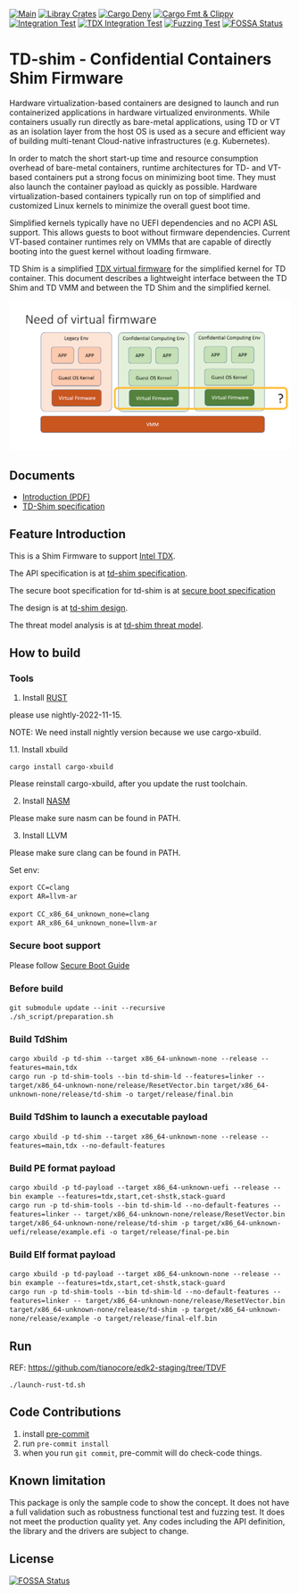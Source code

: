 [![Main](https://github.com/confidential-containers/td-shim/actions/workflows/main.yml/badge.svg)](https://github.com/confidential-containers/td-shim/actions/workflows/main.yml)
[![Libray Crates](https://github.com/confidential-containers/td-shim/actions/workflows/library.yml/badge.svg)](https://github.com/confidential-containers/td-shim/actions/workflows/library.yml)
[![Cargo Deny](https://github.com/confidential-containers/td-shim/actions/workflows/deny.yml/badge.svg)](https://github.com/confidential-containers/td-shim/actions/workflows/deny.yml)
[![Cargo Fmt & Clippy](https://github.com/confidential-containers/td-shim/actions/workflows/format.yml/badge.svg)](https://github.com/confidential-containers/td-shim/actions/workflows/format.yml)
[![Integration Test](https://github.com/confidential-containers/td-shim/actions/workflows/integration.yml/badge.svg)](https://github.com/confidential-containers/td-shim/actions/workflows/integration.yml)
[![TDX Integration Test](https://github.com/confidential-containers/td-shim/actions/workflows/integration-tdx.yml/badge.svg)](https://github.com/confidential-containers/td-shim/actions/workflows/integration-tdx.yml)
[![Fuzzing Test](https://github.com/confidential-containers/td-shim/actions/workflows/fuzz.yml/badge.svg)](https://github.com/confidential-containers/td-shim/actions/workflows/fuzz.yml)
[![FOSSA Status](https://app.fossa.com/api/projects/git%2Bgithub.com%2Fconfidential-containers%2Ftd-shim.svg?type=shield)](https://app.fossa.com/projects/git%2Bgithub.com%2Fconfidential-containers%2Ftd-shim?ref=badge_shield)
# TD-shim - Confidential Containers Shim Firmware

Hardware virtualization-based containers are designed to launch and run
containerized applications in hardware virtualized environments. While
containers usually run directly as bare-metal applications, using TD or VT as an
isolation layer from the host OS is used as a secure and efficient way of
building multi-tenant Cloud-native infrastructures (e.g. Kubernetes).

In order to match the short start-up time and resource consumption overhead of
bare-metal containers, runtime architectures for TD- and VT-based containers put
a strong focus on minimizing boot time. They must also launch the container
payload as quickly as possible. Hardware virtualization-based containers
typically run on top of simplified and customized Linux kernels to minimize the
overall guest boot time.

Simplified kernels typically have no UEFI dependencies and no ACPI ASL
support. This allows guests to boot without firmware dependencies. Current
VT-based container runtimes rely on VMMs that are capable of directly booting
into the guest kernel without loading firmware.

TD Shim is a simplified [TDX virtual firmware](doc/tdshim_spec#vfw) for the
simplified kernel for TD container. This document describes a lightweight
interface between the TD Shim and TD VMM and between the TD Shim and the
simplified kernel.

![Overview](doc/td-shim-diagram.png)

## Documents

* [Introduction (PDF)](doc/td-shim-introduction.pdf)
* [TD-Shim specification](doc/tdshim_spec.md)

## Feature Introduction

This is a Shim Firmware to support [Intel TDX](https://software.intel.com/content/www/us/en/develop/articles/intel-trust-domain-extensions.html).

The API specification is at [td-shim specification](doc/tdshim_spec.md).

The secure boot specification for td-shim is at [secure boot specification](doc/secure_boot.md)

The design is at [td-shim design](doc/design.md).

The threat model analysis is at [td-shim threat model](doc/threat_model.md).

## How to build

### Tools

1. Install [RUST](https://www.rust-lang.org/)

please use nightly-2022-11-15.

NOTE: We need install nightly version because we use cargo-xbuild.

1.1. Install xbuild

```
cargo install cargo-xbuild
```

Please reinstall cargo-xbuild, after you update the rust toolchain.

2. Install [NASM](https://www.nasm.us/)

Please make sure nasm can be found in PATH.

3. Install LLVM

Please make sure clang can be found in PATH.

Set env:

```
export CC=clang
export AR=llvm-ar

export CC_x86_64_unknown_none=clang
export AR_x86_64_unknown_none=llvm-ar
```

### Secure boot support

Please follow [Secure Boot Guide](doc/secure_boot_guide.md)

### Before build
```
git submodule update --init --recursive
./sh_script/preparation.sh
```

### Build TdShim
```
cargo xbuild -p td-shim --target x86_64-unknown-none --release --features=main,tdx
cargo run -p td-shim-tools --bin td-shim-ld --features=linker -- target/x86_64-unknown-none/release/ResetVector.bin target/x86_64-unknown-none/release/td-shim -o target/release/final.bin
```

### Build TdShim to launch a executable payload
```
cargo xbuild -p td-shim --target x86_64-unknown-none --release --features=main,tdx --no-default-features
```

### Build PE format payload
```
cargo xbuild -p td-payload --target x86_64-unknown-uefi --release --bin example --features=tdx,start,cet-shstk,stack-guard
cargo run -p td-shim-tools --bin td-shim-ld --no-default-features --features=linker -- target/x86_64-unknown-none/release/ResetVector.bin target/x86_64-unknown-none/release/td-shim -p target/x86_64-unknown-uefi/release/example.efi -o target/release/final-pe.bin
```

### Build Elf format payload
```
cargo xbuild -p td-payload --target x86_64-unknown-none --release --bin example --features=tdx,start,cet-shstk,stack-guard
cargo run -p td-shim-tools --bin td-shim-ld --no-default-features --features=linker -- target/x86_64-unknown-none/release/ResetVector.bin target/x86_64-unknown-none/release/td-shim -p target/x86_64-unknown-none/release/example -o target/release/final-elf.bin
```

## Run
REF: https://github.com/tianocore/edk2-staging/tree/TDVF

```
./launch-rust-td.sh
```

## Code Contributions

1.  install [pre-commit](https://pre-commit.com/#install)
2.  run ```pre-commit install```
3.  when you run ```git commit```, pre-commit will do check-code things.

## Known limitation
This package is only the sample code to show the concept. It does not have a full validation such as robustness functional test and fuzzing test. It does not meet the production quality yet. Any codes including the API definition, the library and the drivers are subject to change.


## License
[![FOSSA Status](https://app.fossa.com/api/projects/git%2Bgithub.com%2Fconfidential-containers%2Ftd-shim.svg?type=large)](https://app.fossa.com/projects/git%2Bgithub.com%2Fconfidential-containers%2Ftd-shim?ref=badge_large)